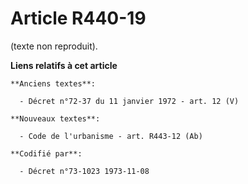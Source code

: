 # Article R440-19

(texte non reproduit).

**Liens relatifs à cet article**

	**Anciens textes**:

	  - Décret n°72-37 du 11 janvier 1972 - art. 12 (V)

	**Nouveaux textes**:

	  - Code de l'urbanisme - art. R443-12 (Ab)

	**Codifié par**:

	  - Décret n°73-1023 1973-11-08
